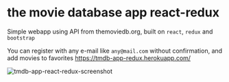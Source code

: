 # the movie database app react-redux

Simple webapp using API from themoviedb.org, built on `react`, `redux` and `bootstrap`

You can register with any e-mail like `any@mail.com` without confirmation, and add movies to favorites
https://tmdb-app-redux.herokuapp.com/

![tmdb-app-react-redux-screenshot](https://user-images.githubusercontent.com/48619068/101516627-c1893280-3990-11eb-9657-fde25646bec3.png)
